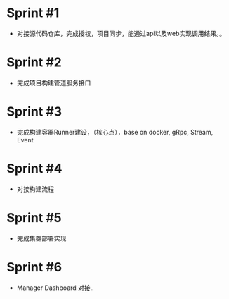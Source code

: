 # Sprint #1

* 对接源代码仓库，完成授权，项目同步，能通过api以及web实现调用结果。。

# Sprint #2

* 完成项目构建管道服务接口

# Sprint #3

* 完成构建容器Runner建设，（核心点），base on docker, gRpc, Stream, Event

# Sprint #4 

* 对接构建流程

# Sprint #5

* 完成集群部署实现

# Sprint #6

* Manager Dashboard 对接..


